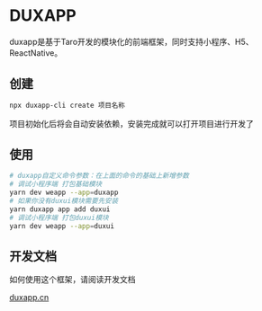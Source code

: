 # DUXAPP
duxapp是基于Taro开发的模块化的前端框架，同时支持小程序、H5、ReactNative。

## 创建

```bash
npx duxapp-cli create 项目名称
```

项目初始化后将会自动安装依赖，安装完成就可以打开项目进行开发了

## 使用

```bash
# duxapp自定义命令参数：在上面的命令的基础上新增参数
# 调试小程序端 打包基础模块
yarn dev weapp --app=duxapp
# 如果你没有duxui模块需要先安装
yarn duxapp app add duxui
# 调试小程序端 打包duxui模块
yarn dev weapp --app=duxui
```

## 开发文档

如何使用这个框架，请阅读开发文档

[duxapp.cn](http://duxapp.cn)
